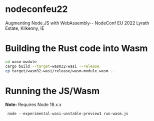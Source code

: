 # nodeconfeu22
Augmenting Node.JS with WebAssembly-- NodeConf EU 2022 Lyrath Estate, Kilkenny, IE

# Building the Rust code into Wasm

```bash
cd wasm-module
cargo build --target=wasm32-wasi --release
cp target/wasm32-wasi/release/wasm-module.wasm ..
```

# Running the JS/Wasm

**Note:** Requires Node 18.x.x

```
 node --experimental-wasi-unstable-preview1 run-wasm.js
```